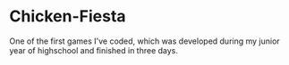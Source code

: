 # Chicken-Fiesta
One of the first games I've coded, which was developed during my junior year of highschool and finished in three days.

